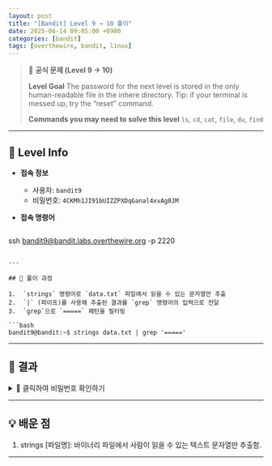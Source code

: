 ```yaml
---
layout: post
title: "[Bandit] Level 9 → 10 풀이"
date: 2025-06-14 09:05:00 +0900
categories: [bandit]
tags: [overthewire, bandit, linux]
---
```


> 📝 **공식 문제 (Level 9 → 10)**
>
> **Level Goal**
> The password for the next level is stored in the only human-readable file in the inhere directory. Tip: if your terminal is messed up, try the “reset” command.
>
> **Commands you may need to solve this level**
> `ls`, `cd`, `cat`, `file`, `du`, `find`

---

## 🔐 Level Info

- **접속 정보**
  - 사용자: `bandit9`
  - 비밀번호: `4CKMh1JI91bUIZZPXDqGanal4xvAg0JM`
  
- **접속 명령어**

  ```bash
ssh bandit9@bandit.labs.overthewire.org -p 2220
  ```

---

## 🧪 풀이 과정

1.  `strings` 명령어로 `data.txt` 파일에서 읽을 수 있는 문자열만 추출
2.  `|` (파이프)를 사용해 추출된 결과를 `grep` 명령어의 입력으로 전달
3.  `grep`으로 `=====` 패턴을 필터링

```bash
bandit9@bandit:~$ strings data.txt | grep '====='
```

---

## 🎯 결과

<details markdown="1">
<summary>👀 클릭하여 비밀번호 확인하기</summary>

```
FGUW5ilLVJrxX9kMYMmlN4MgbpfMiqey
```

</details>

---

## 💡 배운 점

1. strings [파일명]: 바이너리 파일에서 사람이 읽을 수 있는 텍스트 문자열만 추출함.

---
